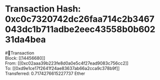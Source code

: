
Transaction Hash: 0xc0c7320742dc26faa714c2b3467043dc1b711adbe2eec43558b0b60231da4bea
====================================================================================
  
#💸Transaction  
Block: [[14456680]]  
From: [[0xc02aaa39b223fe8d0a0e5c4f27ead9083c756cc2]]  
To: [[0xd9e1ce17f2641f24ae83637ab66a2cca9c378b9f]]  
Transferred: 0.7174276615227737 Ether